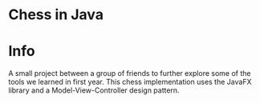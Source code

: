 # Chess in Java

# Info

A small project between a group of friends to further explore some of the tools we learned in first year. This chess implementation uses the JavaFX library and a Model-View-Controller design pattern.
